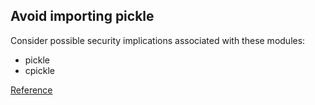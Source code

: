 ## Avoid importing pickle

Consider possible security implications associated with these modules:

* pickle
* cpickle

[Reference](https://docs.openstack.org/bandit/latest/api/bandit.blacklists.html#b403-import-pickle)